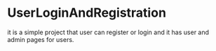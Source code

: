 # UserLoginAndRegistration
it is a simple project that user can register or login and it has user and admin pages for users. 
